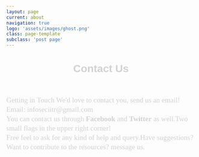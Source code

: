 ```yaml
---
layout: page
current: about
navigation: true
logo: 'assets/images/ghost.png'
class: page-template
subclass: 'post page'
---
```

<center>
<h1 id="heading">Contact Us</h1>
</center>
<br>
<p id="contact">
Getting in Touch
We'd love to contact you, send us an email!
<br>
Email: infoseciitr@gmail.com
<br>
You can contact us through <b>Facebook</b> and <b>Twitter</b> as well.Two small flags in the upper right corner!
<br>
Free feel to ask for any kind of help and query.Have suggestions? Want to contribute to the resources? message us. 

</p>
<style type="text/css">
@font-face{
      	font-family:fontis;
    src: url("../fonts/UbuntuMono-R.ttf");
      }
#heading{
		color: #d2d2d2;
		font-family: Helvetica;
	}
#contact{
	font-family: fontis;
	color:#d2d2d2;
	line-height: 25px;
	font-size: 19px;
}	


</style>
